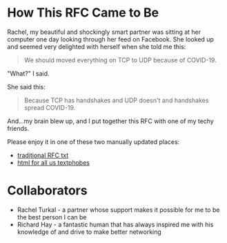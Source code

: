 # How This RFC Came to Be

Rachel, my beautiful and shockingly smart partner was sitting at her computer
one day looking through her feed on Facebook. She looked up and seemed very
delighted with herself when she told me this:

> We should moved everything on TCP to UDP because of COVID-19.

"What?" I said.

She said this:

> Because TCP has handshakes and UDP doesn't and handshakes spread COVID-19.

And...my brain blew up, and I put together this RFC with one of my techy friends.

Please enjoy it in one of these two manually updated places:
* [traditional RFC txt](https://raw.githubusercontent.com/wt/rfc_tcp_without_handshaking/rendered_rfc/draft-tcp-without-handshake-latest.txt)
* [html for all us textphobes](https://htmlpreview.github.io/?https://github.com/wt/rfc_tcp_without_handshaking/blob/rendered_rfc/draft-tcp-without-handshake-latest.html)

# Collaborators
* Rachel Turkal - a partner whose support makes it possible for me to be the
  best person I can be
* Richard Hay - a fantastic human that has always inspired me with his
  knowledge of and drive to make better networking
